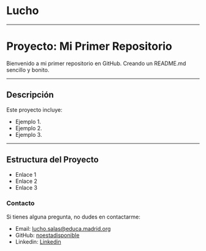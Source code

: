 # Lucho
---

# Proyecto: Mi Primer Repositorio

Bienvenido a mi primer repositorio en GitHub. 
Creando un README.md sencillo y bonito.

---

## Descripción

Este proyecto incluye:
- Ejemplo 1.
- Ejemplo 2.
- Ejemplo 3.

---

## Estructura del Proyecto
- Enlace 1
- Enlace 2
- Enlace 3

### Contacto
Si tienes alguna pregunta, no dudes en contactarme:

- Email: lucho.salas@educa.madrid.org
- GitHub: [noestadisponible](https://github.com/noestadisponible)
- Linkedin: [Linkedin](www.linkedin.com/in/luchopaul)
